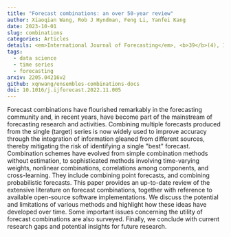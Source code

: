 ```yaml
---
title: "Forecast combinations: an over 50-year review"
author: Xiaoqian Wang, Rob J Hyndman, Feng Li, Yanfei Kang
date: 2023-10-01
slug: combinations
categories: Articles
details: <em>International Journal of Forecasting</em>, <b>39</b>(4), 1518-1547
tags:
  - data science
  - time series
  - forecasting
arxiv: 2205.04216v2
github: xqnwang/ensembles-combinations-docs
doi: 10.1016/j.ijforecast.2022.11.005
---
```


Forecast combinations have flourished remarkably in the forecasting community and, in recent years, have become part of the mainstream of forecasting research and activities. Combining multiple forecasts produced from the single (target) series is now widely used to improve accuracy through the integration of information gleaned from different sources, thereby mitigating the risk of identifying a single "best" forecast. Combination schemes have evolved from simple combination methods without estimation, to sophisticated methods involving time-varying weights, nonlinear combinations, correlations among components, and cross-learning. They include combining point forecasts, and combining probabilistic forecasts. This paper provides an up-to-date review of the extensive literature on forecast combinations, together with reference to available open-source software implementations. We discuss the potential and limitations of various methods and highlight how these ideas have developed over time. Some important issues concerning the utility of forecast combinations are also surveyed. Finally, we conclude with current research gaps and potential insights for future research.
